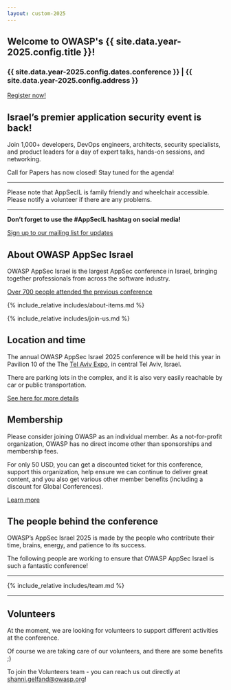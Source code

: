 ```yaml
---
layout: custom-2025
---
```


<section class="page-section page-section_name_promo">
  <div class="page-section__inner" markdown="1">

# Welcome to OWASP's {{ site.data.year-2025.config.title }}!

### {{ site.data.year-2025.config.dates.conference }} | {{ site.data.year-2025.config.address }}

<a href="https://appsecil2025.forms-wizard.biz/" class="button button_type_main">Register now!</a>

  </div>
</section>

<section class="page-section">
  <div class="page-section__inner">
  <div class="text text_type_narrow" markdown="1">

## Israel’s premier application security event is back!

Join 1,000+ developers, DevOps engineers, architects, security specialists, and product leaders for a day of expert talks, hands-on sessions, and networking.

Call for Papers has now closed! Stay tuned for the agenda!

<!--<a href="./CFP" class="button button_type_main">Submit your talk</a>-->

---

Please note that AppSecIL is family friendly and wheelchair accessible. Please notify a volunteer if there are any problems.

---

**Don’t forget to use the #AppSecIL hashtag on social media!**

<a href="https://groups.google.com/u/1/a/owasp.org/g/israel-chapter" class="button button_type_inverse button_with-arrow" target="_blank">Sign up to our mailing list for updates</a>
  
  </div>
  </div>
</section>

<section class="page-section page-section_inverse page-section_name_about" id="about">
  <div class="page-section__inner">
  <div class="text text_type_narrow" markdown="1">

## About OWASP AppSec Israel

OWASP AppSec Israel is the largest AppSec conference in Israel, bringing together professionals from across the software industry.

[Over 700 people attended the previous conference](https://appsecil.org/2023/)

  </div>

{% include_relative includes/about-items.md %}

{% include_relative includes/join-us.md %}

  </div>
</section>

<section class="page-section">
<div class="page-section__inner">
<div class="text text_type_narrow" markdown="1">

## Location and time

The annual OWASP AppSec Israel 2025 conference will be held this year in Pavilion 10 of the The <a href="https://expotelaviv.co.il/en/" target="_blank">Tel Aviv Expo</a>, in central Tel Aviv, Israel.

There are parking lots in the complex, and it is also very easily reachable by car or public transportation.

<a href="https://expotelaviv.co.il/en/visitors/#instructions__tabs" class="button button_type_inverse" target="_blank">See here for more details</a>

</div>
</div>
</section>

<section class="page-section page-section_pale">
<div class="page-section__inner">
<div class="text text_type_narrow" markdown="1">

## Membership

Please consider joining OWASP as an individual member. As a not-for-profit organization, OWASP has no direct income other than sponsorships and membership fees.

For only 50 USD, you can get a discounted ticket for this conference, support this organization, help ensure we can continue to deliver great content, and you also get various other member benefits (including a discount for Global Conferences).

<a href="https://owasp.org/join" class="button button_type_inverse" target="_blank">Learn more</a>

</div>
</div>
</section>

<section class="page-section" id="team">
<div class="page-section__inner">
<div class="text text_type_narrow" markdown="1">

## The people behind the conference

OWASP’s AppSec Israel 2025 is made by the people who contribute their time, brains, energy, and patience to its success.

The following people are working to ensure that OWASP AppSec Israel is such a fantastic conference!

---

</div>

{% include_relative includes/team.md %}

<div class="text text_type_narrow" markdown="1">

---

## Volunteers

At the moment, we are looking for volunteers to support different activities at the conference.

Of course we are taking care of our volunteers, and there are some benefits ;)

To join the Volunteers team - you can reach us out directly at [shanni.gelfand@owasp.org](shanni.gelfand@owasp.org)!


</div>

</div>
</section>